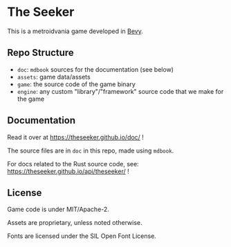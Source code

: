 # The Seeker

This is a metroidvania game developed in [Bevy](https://github.com/bevyengine/bevy).

## Repo Structure

- `doc`: `mdbook` sources for the documentation (see below)
- `assets`: game data/assets
- `game`: the source code of the game binary
- `engine`: any custom "library"/"framework" source code that we make for the game

## Documentation

Read it over at https://theseeker.github.io/doc/ !

The source files are in `doc` in this repo, made using `mdbook`.

For docs related to the Rust source code, see: https://theseeker.github.io/api/theseeker/ !

## License

Game code is under MIT/Apache-2.

Assets are proprietary, unless noted otherwise.

Fonts are licensed under the SIL Open Font License.
